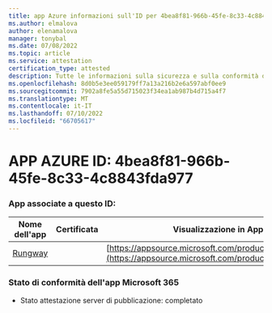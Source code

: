 ```yaml
---
title: app Azure informazioni sull'ID per 4bea8f81-966b-45fe-8c33-4c8843fda977
ms.author: elmalova
author: elenamalova
manager: tonybal
ms.date: 07/08/2022
ms.topic: article
ms.service: attestation
certification_type: attested
description: Tutte le informazioni sulla sicurezza e sulla conformità disponibili per 4bea8f81-966b-45fe-8c33-4c8843fda977.
ms.openlocfilehash: 8d0b5e3ee059179ff7a13a216b2e6a597abf0ee9
ms.sourcegitcommit: 7902a8fe5a55d715023f34ea1ab987b4d715a4f7
ms.translationtype: MT
ms.contentlocale: it-IT
ms.lasthandoff: 07/10/2022
ms.locfileid: "66705617"
---
```

# <a name="azure-app-id-4bea8f81-966b-45fe-8c33-4c8843fda977"></a>APP AZURE ID: 4bea8f81-966b-45fe-8c33-4c8843fda977


### <a name="apps-associated-with-this-id"></a>App associate a questo ID:
| **Nome dell'app** | **Certificata** | **Visualizzazione in AppSource** |
|--------------|---------------|-----------------------|
| [Rungway](../forward/WA200004123.md) |  | [https://appsource.microsoft.com/product/office/WA200004123](https://appsource.microsoft.com/product/office/WA200004123) |

### <a name="microsoft-365-app-compliance-status"></a>Stato di conformità dell'app Microsoft 365
- Stato attestazione server di pubblicazione: completato
